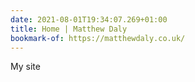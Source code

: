 ```yaml
---
date: 2021-08-01T19:34:07.269+01:00
title: Home | Matthew Daly
bookmark-of: https://matthewdaly.co.uk/
---
```

My site
